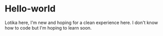 # Hello-world

Lotika here, I'm new and hoping for a clean experience here. 
I don't know how to code but I'm hoping to learn soon.
